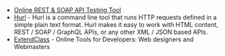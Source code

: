 - [Online REST & SOAP API Testing Tool](https://reqbin.com/)
- [Hurl](https://hurl.dev/) - Hurl is a command line tool that runs HTTP requests defined in a simple plain text format. Hurl makes it easy to work with HTML content, REST / SOAP / GraphQL APIs, or any other XML / JSON based APIs.
- [ExtendClass](https://extendsclass.com/) - Online Tools for Developers: Web designers and Webmasters
